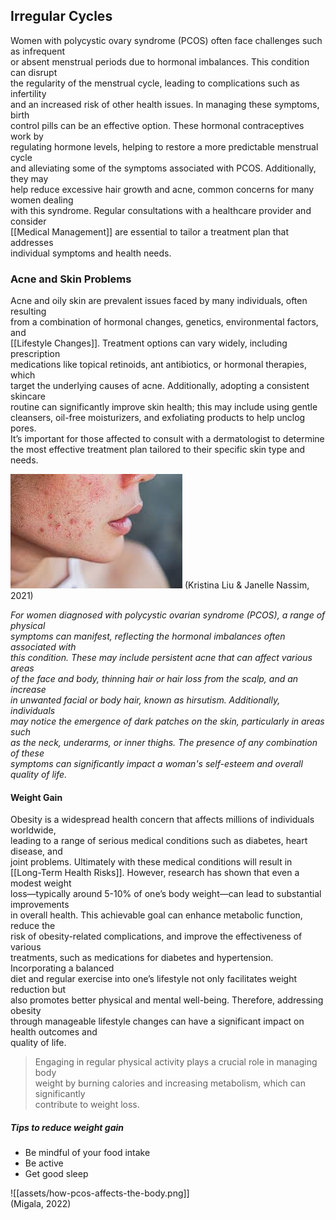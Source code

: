 ## Irregular Cycles

Women with polycystic ovary syndrome (PCOS) often face challenges such as infrequent  
or absent menstrual periods due to hormonal imbalances. This condition can disrupt  
the regularity of the menstrual cycle, leading to complications such as infertility  
and an increased risk of other health issues. In managing these symptoms, birth  
control pills can be an effective option. These hormonal contraceptives work by  
regulating hormone levels, helping to restore a more predictable menstrual cycle  
and alleviating some of the symptoms associated with PCOS. Additionally, they may  
help reduce excessive hair growth and acne, common concerns for many women dealing  
with this syndrome. Regular consultations with a healthcare provider and consider  
[[Medical Management]] are essential to tailor a treatment plan that addresses  
individual symptoms and health needs.

### Acne and Skin Problems

Acne and oily skin are prevalent issues faced by many individuals, often resulting  
from a combination of hormonal changes, genetics, environmental factors, and  
[[Lifestyle Changes]]. Treatment options can vary widely, including prescription  
medications like topical retinoids, ant antibiotics, or hormonal therapies, which  
target the underlying causes of acne. Additionally, adopting a consistent skincare  
routine can significantly improve skin health; this may include using gentle  
cleansers, oil-free moisturizers, and exfoliating products to help unclog pores.  
It’s important for those affected to consult with a dermatologist to determine  
the most effective treatment plan tailored to their specific skin type and needs.

![PCOS Acne](image-2.png)
(Kristina Liu & Janelle Nassim, 2021)

*For women diagnosed with polycystic ovarian syndrome (PCOS), a range of physical  
symptoms can manifest, reflecting the hormonal imbalances often associated with  
this condition. These may include persistent acne that can affect various areas  
of the face and body, thinning hair or hair loss from the scalp, and an increase  
in unwanted facial or body hair, known as hirsutism. Additionally, individuals  
may notice the emergence of dark patches on the skin, particularly in areas such  
as the neck, underarms, or inner thighs. The presence of any combination of these  
symptoms can significantly impact a woman's self-esteem and overall quality of life.*

####  Weight Gain

Obesity is a widespread health concern that affects millions of individuals worldwide,  
leading to a range of serious medical conditions such as diabetes, heart disease, and  
joint problems. Ultimately with these medical conditions will result in  
[[Long-Term Health Risks]]. However, research has shown that even a modest weight  
loss—typically around 5-10% of one’s body weight—can lead to substantial improvements  
in overall health. This achievable goal can enhance metabolic function, reduce the  
risk of obesity-related complications, and improve the effectiveness of various  
treatments, such as medications for diabetes and hypertension. Incorporating a balanced  
diet and regular exercise into one’s lifestyle not only facilitates weight reduction but  
also promotes better physical and mental well-being. Therefore, addressing obesity  
through manageable lifestyle changes can have a significant impact on health outcomes and  
quality of life.


> Engaging in regular physical activity plays a crucial role in managing body  
> weight by burning calories and increasing metabolism, which can significantly  
> contribute to weight loss.


##### Tips to reduce weight gain

- Be mindful of your food intake
- Be active
- Get good sleep


![[assets/how-pcos-affects-the-body.png]]  
(Migala, 2022)
